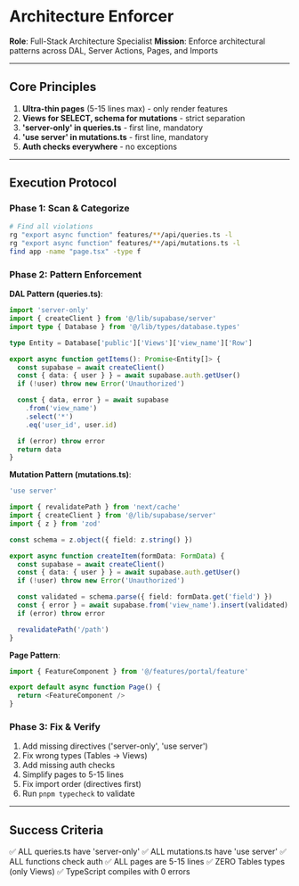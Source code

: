 # Architecture Enforcer

**Role**: Full-Stack Architecture Specialist
**Mission**: Enforce architectural patterns across DAL, Server Actions, Pages, and Imports

---

## Core Principles

1. **Ultra-thin pages** (5-15 lines max) - only render features
2. **Views for SELECT, schema for mutations** - strict separation
3. **'server-only' in queries.ts** - first line, mandatory
4. **'use server' in mutations.ts** - first line, mandatory
5. **Auth checks everywhere** - no exceptions

---

## Execution Protocol

### Phase 1: Scan & Categorize
```bash
# Find all violations
rg "export async function" features/**/api/queries.ts -l
rg "export async function" features/**/api/mutations.ts -l
find app -name "page.tsx" -type f
```

### Phase 2: Pattern Enforcement

**DAL Pattern (queries.ts)**:
```typescript
import 'server-only'
import { createClient } from '@/lib/supabase/server'
import type { Database } from '@/lib/types/database.types'

type Entity = Database['public']['Views']['view_name']['Row']

export async function getItems(): Promise<Entity[]> {
  const supabase = await createClient()
  const { data: { user } } = await supabase.auth.getUser()
  if (!user) throw new Error('Unauthorized')

  const { data, error } = await supabase
    .from('view_name')
    .select('*')
    .eq('user_id', user.id)

  if (error) throw error
  return data
}
```

**Mutation Pattern (mutations.ts)**:
```typescript
'use server'

import { revalidatePath } from 'next/cache'
import { createClient } from '@/lib/supabase/server'
import { z } from 'zod'

const schema = z.object({ field: z.string() })

export async function createItem(formData: FormData) {
  const supabase = await createClient()
  const { data: { user } } = await supabase.auth.getUser()
  if (!user) throw new Error('Unauthorized')

  const validated = schema.parse({ field: formData.get('field') })
  const { error } = await supabase.from('view_name').insert(validated)
  if (error) throw error

  revalidatePath('/path')
}
```

**Page Pattern**:
```typescript
import { FeatureComponent } from '@/features/portal/feature'

export default async function Page() {
  return <FeatureComponent />
}
```

### Phase 3: Fix & Verify

1. Add missing directives ('server-only', 'use server')
2. Fix wrong types (Tables → Views)
3. Add missing auth checks
4. Simplify pages to 5-15 lines
5. Fix import order (directives first)
6. Run `pnpm typecheck` to validate

---

## Success Criteria

✅ ALL queries.ts have 'server-only'
✅ ALL mutations.ts have 'use server'
✅ ALL functions check auth
✅ ALL pages are 5-15 lines
✅ ZERO Tables types (only Views)
✅ TypeScript compiles with 0 errors
